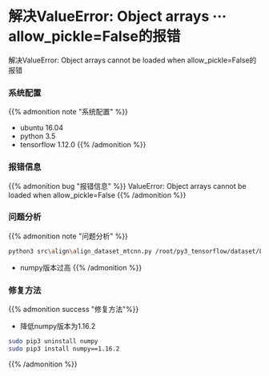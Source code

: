 # 解决ValueError: Object arrays ··· allow_pickle=False的报错


解决ValueError: Object arrays cannot be loaded when allow_pickle=False的报错

<!--more-->

### 系统配置

{{% admonition note "系统配置" %}}
* ubuntu 16.04
* python 3.5
* tensorflow 1.12.0
{{% /admonition %}}

### 报错信息

{{% admonition bug "报错信息" %}}
ValueError: Object arrays cannot be loaded when allow_pickle=False
{{% /admonition %}}

### 问题分析

{{% admonition note "问题分析" %}}

```Bash
python3 src\align\align_dataset_mtcnn.py /root/py3_tensorflow/dataset/LFW /root/py3_tensorflow/dataset/LFW-160 --margin 32 --random_order --gpu_memory_fraction 0.25
```

* numpy版本过高
{{% /admonition %}}

### 修复方法

{{% admonition success "修复方法"%}} 
* 降低numpy版本为1.16.2

```Bash
sudo pip3 uninstall numpy
sudo pip3 install numpy==1.16.2
```

{{% /admonition %}}




